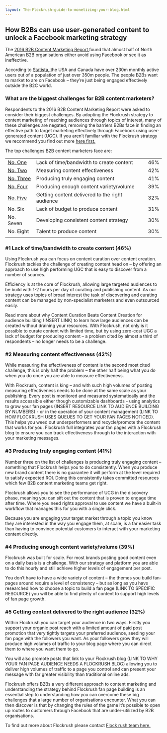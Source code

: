 ```yaml
---
layout: The-Flockrush-guide-to-monetizing-your-blog.html
---
```


<div class="ui left vertical stripe segment">
  <div class="ui left text container"><h2>How B2Bs can use user-generated content to unlock a Facebook marketing strategy</h2><p>
      The
      <a href="http://www.emedia.co.uk/wp-content/uploads/2017/04/2016_B2B_Content_Marketing_Report-3.pdf">2016 B2B Content Marketing Report </a>  found that almost half of North American B2B organisations either avoid using Facebook or see it as ineffective. </p><p>
      According to
      <a href="https://www.statista.com/statistics/247614/number-of-monthly-active-facebook-users-worldwide/">Statista, </a>  the USA and Canada have over 230m monthly active users out of a population of just over 350m people. The people B2Bs want to market to are on Facebook – they’re just being engaged effectively outside the B2C world.
    </p><h3 class="ui header">What are the biggest challenges for B2B content marketers?</h3><p></p> Respondents to the 2016 B2B Content Marketing Report were asked to consider their biggest challenges. By adopting the Flockrush strategy to content marketing of reaching audiences through topics of interest, many of these challenges are negated,
    removing the barriers B2Bs face in finding an effective path to target marketing effectively through Facebook using user-generated content (UGC). If you aren’t familiar with the Flockrush strategy we recommend you find out more
    <a href="http://www.flockrush.com/resources/How-to-build-an-audience-of-one-million-fans-in-ten-steps/">here first.</a><p> The top challenges B2B content marketers face are:</p><table class=" ui very basic collapsing celled table table-compact "><tbody><tr><td><a class="item " href="/resources/How-B2Bs-can-use-user-generated-content-to-unlock-a-Facebook-marketing-strategy/#Noone ">No. One</a></td><td>Lack of time/bandwidth to create content</td><td>46%
          </td></tr><tr><td><a class="item " href="/resources/How-B2Bs-can-use-user-generated-content-to-unlock-a-Facebook-marketing-strategy/#Notwo ">No. Two</a></td><td>Measuring content effectiveness</td><td>42%
          </td></tr><tr><td><a class="item " href="/resources/How-B2Bs-can-use-user-generated-content-to-unlock-a-Facebook-marketing-strategy/#Nothree ">No. Three</a></td><td>Producing truly engaging content
          </td><td>41%
          </td></tr><tr><td><a class="item " href="/resources/How-B2Bs-can-use-user-generated-content-to-unlock-a-Facebook-marketing-strategy/#Nofour ">No. Four</a></td><td>Producing enough content variety/volume
          </td><td>39%
          </td></tr><tr><td><a class="item " href="/resources/How-B2Bs-can-use-user-generated-content-to-unlock-a-Facebook-marketing-strategy/#Nofive ">No. Five</a></td><td>Getting content delivered to the right audience
          </td><td>32%
          </td></tr><tr><td><a class="item ">No. Six</a></td><td>Lack of budget to produce content
          </td><td>31%
          </td></tr><tr><td><a class="item">No. Seven</a></td><td>Developing consistent content strategy
          </td><td>30%
          </td></tr><tr><td><a class="item "> No. Eight</a></td><td>Talent to produce content
          </td><td>30%
          </td></tr><tr><td></td></tr></tbody></table><h3 id="Noone" class="ui header">#1 Lack of time/bandwidth to create content (46%)</h3><p>
      Using Flockrush you can focus on content curation over content creation. Flockrush tackles the challenge of creating content head on – by offering an approach to use high performing UGC that is easy to discover from a number of sources. </p><p>
      Efficiency is at the core of Flockrush, allowing large targeted audiences to be build with 1-2 hours per day of curating and publishing content. As our strategy uses topics of broad interest the task of discovering and curating content can be managed
      by non-specialist marketers and even outsourced easily. </p><p>
      Read more about why Content Curation Beats Content Creation for audience building (INSERT LINK) to learn how large audiences can be created without draining your resources. With Flockrush, not only is it possible to curate content with limited time, but
      by using zero-cost UGC a lack of budget for producing content – a problem cited by almost a third of respondents – no longer needs to be a challenge.
    </p><h3 id="Notwo" class="ui header">#2 Measuring content effectiveness (42%)</h3><p>
      While measuring the effectiveness of content is the second most cited challenge, this is only half the problem – the other half being what you do when you do once you are able to measure effectiveness.</p><p>
      With Flockrush, content is king – and with such high volumes of posting measuring effectiveness needs to be done at the same scale as your publishing. Every post is monitored and measured systematically and the results accessible either though customizable
      dashboards - using analytics to grow your fan pages (INSERT RESOURCE LINK TO AUDIENCE BUILDING BY NUMBERS) - or in the operation of your content management (LINK TO HOW FLOCKRUSH USES QUEUES TO GET YOUR FAN PAGES NOTICED). This helps you weed out
      underperformers and recycle/promote the content that works for you. Flockrush full integrates your fan pages with a Flockrush blog to ensure you can track effectiveness through to the interaction with your marketing messages.</p><p></p><h3 id="Nothree" class="ui header">#3 Producing truly engaging content (41%)</h3><p>
      Number three on the list of challenges is producing truly engaging content – something that Flockrush helps you to do consistently. When you produce new brand content there is no guarantee it will perform at the level required to satisfy expected ROI.
      Doing this consistently takes committed resources which few B2B content marketing teams get right. </p><p>
      Flockrush allows you to see the performance of UCG in the discovery phase, meaning you can sift out the content that is proven to engage time after time. Where you need rights approval to use content we have a built-in workflow that manages this for you
      with a single click. </p><p>
      Because you are engaging your target market through a topic you know they are interested in the way you engage them, at scale, is a far easier task than having to convince potential customers to interact with your marketing content directly.
    </p><h3 id="Nofour" class="ui header">#4 Producing enough content variety/volume (39%)</h3><p>
      Flockrush was built for scale. For most brands posting good content even on a daily basis is a challenge. With our strategy and platform you are able to do this hourly and still achieve higher levels of engagement per post.</p><p>
      You don’t have to have a wide variety of content – the themes you build fan-pages around require a level of consistency – but as long as you have researched how to choose a topic to build a fan page (LINK TO SPECIFIC RESOURCE) you will be able to find
      plenty of content to support high levels of fan page growth.
    </p><h3 id="Nofive" class="ui header">#5 Getting content delivered to the right audience (32%)</h3><p>
      Within Flockrush you can target your audience in two ways. Firstly you support your organic post reach with a limited amount of paid post promotion that very tightly targets your preferred audience, seeding your fan page with the followers you want. As
      your followers grow they will produce high volumes of traffic to your blog page where you can direct them to where you want them to go.</p><p>
      You will also promote posts that link to your Flockrush blog (LINK TO WHY YOUR FAN PAGE AUDIENCE NEEDS A FLOCKRUSH BLOG) allowing you to deliver high volumes of traffic to a page you control and can present your message with far greater visibility than
      traditional online ads. </p><p>
      Flockrush offers B2Bs a very different approach to content marketing and understanding the strategy behind Flockrush fan page building is an essential step to understanding how you can overcome these big challenges that a large number of organisations
      encounter. What you can then discover is that by changing the rules of the game it’s possible to open up routes to customers through Facebook that are under-utilized by B2B organisations.</p><p>
      To find out more about Flockrush please contact
      <a href="mailto:team@flockrush.com ">Flock rush team here. </a></p></div>
</div>
